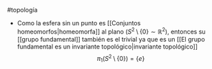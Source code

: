 #topología 

- Como la esfera sin un punto es [[Conjuntos homeomorfos|homeomorfa]] al plano ($S^2 \setminus \{0\} \sim \mathbb{R}^2$), entonces su [[grupo fundamental]] también es el trivial ya que es un [[El grupo fundamental es un invariante topológico|invariante topológico]]
$$\pi_1(S^2 \setminus \{0\})=\{e\}$$